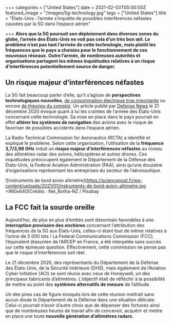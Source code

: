 +++
categories = ["United States"]
date = 2021-02-03T05:00:00Z
featured_image = "/images/5g-technology.jpg"
tags = ["United States"]
title = "États-Unis : l’armée s’inquiète de possibles interférences néfastes causées par la 5G dans l’espace aérien"

+++
**Alors que la 5G poursuit son déploiement dans diverses zones du globe, l’armée des États-Unis ne voit pas cela d’un très bon œil. Le problème n’est pas tant l’arrivée de cette technologie, mais plutôt les fréquences que le pays a choisies pour le fonctionnement de ces nouveaux réseaux. Outre l’armée, de nombreuses autorités et organisations partagent les mêmes inquiétudes relatives à un risque d’interférences potentiellement source de danger.**

## Un risque majeur d’interférences néfastes

La 5G fait beaucoup parler d’elle, qu’il s’agisse de **perspectives technologiques nouvelles**, [de consommation électrique trop importante](https://sciencepost.fr/en-raison-dune-trop-forte-consommation-la-chine-met-ses-installations-5g-en-veille-durant-la-nuit/) ou encore [de théories du complot](https://sciencepost.fr/pourquoi-des-militants-detruisent-des-equipements-5g-en-raison-de-la-pandemie-de-covid-19/). Un article publié par [Defense News](https://www.defensenews.com/2020/12/21/the-military-is-scrambling-to-understand-the-aviation-crash-risk-from-a-new-5g-sale/) le 21 décembre 2020 évoque quant à lui les craintes de l’armée des États-Unis concernant cette technologie. Sa mise en place dans le pays pourrait en effet **altérer les systèmes de navigation** des avions avec le risque de favoriser de possibles accidents dans l’espace aérien.

La Radio Technical Commission for Aeronautics (RCTA) a identifié et expliqué le problème. Selon cette organisation, l’utilisation de la **fréquence 3,7/3,98 GHz** induit un **risque majeur d’interférences néfastes** au niveau des altimètres radar des avions, hélicoptères et autres drones. Ces inquiétudes préoccupent également le Département de la Défense des États-Unis, la Federal Aviation Administration (FAA), ainsi qu’une douzaine d’organisations représentant les entreprises du secteur de l’aéronautique.

![instruments de bord avion altimètre](https://sciencepost.fr/wp-content/uploads/2021/01/instruments-de-bord-avion-altimetre.jpg =960x640)Crédits : Nel_Botha-NZ / Pixabay

## La FCC fait la sourde oreille

Aujourd’hui, de plus en plus d’entités sont désormais favorables à une **interruption provisoire des enchères** concernant l’attribution des fréquences de la 5G aux États-Unis, celles-ci étant tout de même relatives à l’octroi de 5 000 lots ! La Federal Communications Commission (FCC), l’équivalent étasunien de l’ARCEP en France, a été interpelée sans succès sur cette épineuse question. Effectivement, cette commission ne pense pas que le risque d’interférences soit réel.

Le 21 décembre 2020, des représentants du Département de la Défense des États-Unis, de la Sécurité intérieure (DHS), mais également de l’Aviation Cyber Initiative (ACI) se sont réunis avec ceux de Honeywell, un des principaux fabricants d’altimètres. L’objectif était de réfléchir à la possibilité de mettre au point des **systèmes alternatifs de mesure** de l’altitude.

Un des pires cas de figure évoqués lors de cette réunion mettrait sans aucun doute le Département de la Défense dans une situation délicate. Celui-ci pourrait n’avoir d’autre choix que de dépenser des fortunes ainsi que de nombreuses heures de travail afin de concevoir, acquérir et mettre en place une toute **nouvelle génération d’altimètres radars.**